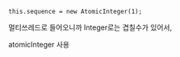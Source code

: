 <pre><code>this.sequence = new AtomicInteger(1);</code></pre><p>멀티쓰레드로 들어오니까 Integer로는 겹칠수가 있어서,
atomicInteger 사용</p>